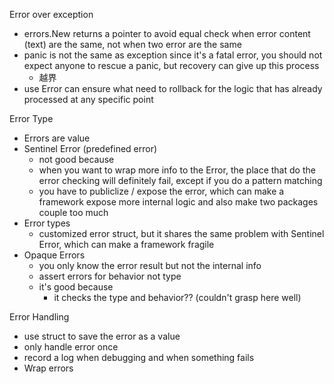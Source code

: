 Error over exception
- errors.New returns a pointer to avoid equal check when error content (text) are the same, not when two error are the same
- panic is not the same as exception since it's a fatal error, you should not expect anyone to rescue a panic, but recovery can give up this process
  - 越界
- use Error can ensure what need to rollback for the logic that has already processed at any specific point

Error Type
- Errors are value
- Sentinel Error (predefined error)
  -  not good because
    - when you want to wrap more info to the Error, the place that do the error checking will definitely fail, except if you do a pattern matching
    - you have to publiclize / expose the error, which can make a framework expose more internal logic and also make two packages couple too much
- Error types
  - customized error struct, but it shares the same problem with Sentinel Error, which can make a framework fragile
- Opaque Errors
  - you only know the error result but not the internal info
  - assert errors for behavior not type
  - it's good because
    - it checks the type and behavior?? (couldn't grasp here well)

Error Handling
- use struct to save the error as a value
- only handle error once
- record a log when debugging and when something fails
- Wrap errors